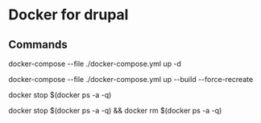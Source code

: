# Docker for drupal

## Commands
docker-compose --file ./docker-compose.yml up -d

docker-compose --file ./docker-compose.yml up --build --force-recreate

docker stop $(docker ps -a -q)

docker stop $(docker ps -a -q) && docker rm $(docker ps -a -q)
